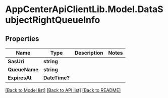 # AppCenterApiClientLib.Model.DataSubjectRightQueueInfo
## Properties

Name | Type | Description | Notes
------------ | ------------- | ------------- | -------------
**SasUri** | **string** |  | 
**QueueName** | **string** |  | 
**ExpiresAt** | **DateTime?** |  | 

[[Back to Model list]](../README.md#documentation-for-models) [[Back to API list]](../README.md#documentation-for-api-endpoints) [[Back to README]](../README.md)

